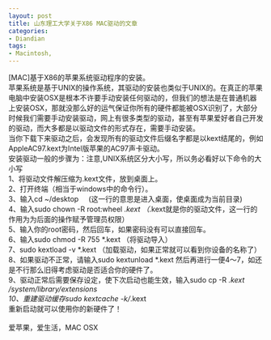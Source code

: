 ```yaml
---
layout: post
title: 山东理工大学关于X86 MAC驱动的文章
categories:
- Diandian
tags:
- Macintosh, 
---
```

[MAC]基于X86的苹果系统驱动程序的安装。
<br />苹果系统是基于UNIX的操作系统，其驱动的安装也类似于UNIX的。在真正的苹果电脑中安装OSX是根本不许要手动安装任何驱动的，但我们的想法是在普通机器上安装OSX，那就没那么好的运气保证你所有的硬件都能被OSX识别了，大部分时候我们需要手动安装驱动，网上有很多类型的驱动，甚至有苹果爱好者自己开发的驱动，而大多都是以驱动文件的形式存在，需要手动安装。
<br />当你下载下来驱动之后，会发现所有的驱动文件后缀名字都是以kext结尾的，例如AppleAC97.kext为Intel版苹果的AC97声卡驱动。
<br />安装驱动一般的步骤为：注意,UNIX系统区分大小写，所以务必看好以下命令的大小写
<br />1、将驱动文件解压缩为.kext文件，放到桌面上。
<br />2、打开终端（相当于windows中的命令行）。
<br />3、输入cd ~/desktop&nbsp;&nbsp;&nbsp;&nbsp; (这一行的意思是进入桌面，使桌面成为当前目录)
<br />4、输入sudo chown -R root:wheel *.kext （*.kext就是你的驱动文件，这一行的作用为为后面的操作赋予管理员权限）
<br />5、输入你的root密码，然后回车，如果密码没有可以直接回车。
<br />6、输入sudo chmod -R 755 *.kext （将驱动导入）
<br />7、sudo kextload -v *.kext （加载驱动，如果正常就可以看到你设备的名称了）
<br />8、如果驱动不正常，请输入sudo kextunload *.kext 然后再进行一便4～7，如还是不行那么旧得考虑驱动是否适合你的硬件了。
<br />9、驱动正常后需要保存设定，使下次启动也能生效，输入sudo cp -R *.kext /system/library/extensions
<br />10、重建驱动缓存sudo kextcache -k/*.kext
<br />重新启动就可以使用你的新硬件了！
<br />
<br />爱苹果，爱生活，MAC OSX
<br />